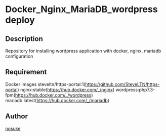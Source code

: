 Docker_Nginx_MariaDB_wordpress deploy
====
## Description
Repository for installing wordpress application 
with docker, nginx, mariadb configuration

## Requirement
Docker images
steveltn/https-portal:1(https://github.com/SteveLTN/https-portal)
nginx:stable(https://hub.docker.com/_/nginx)
wordpress:php7.3-fpm(https://hub.docker.com/_/wordpress)
mariadb:latest(https://hub.docker.com/_/mariadb)

## Author
[nosuke](https://github.com/nullpointlab)